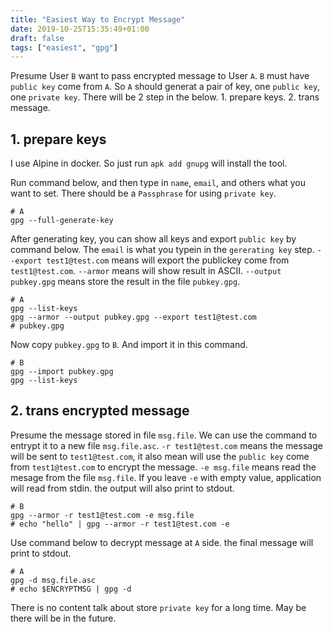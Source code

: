 ```yaml
---
title: "Easiest Way to Encrypt Message"
date: 2019-10-25T15:35:49+01:00
draft: false
tags: ["easiest", "gpg"]
---
```


Presume User `B` want to pass encrypted message to User `A`.
`B` must have `public key` come from `A`.
So `A` should generat a pair of key, one `public key`, one `private key`.
There will be 2 step in the below. 1. prepare keys. 2. trans message.

## 1. prepare keys

I use Alpine in docker. So just run `apk add gnupg` will install the tool.


Run command below, and then type in `name`, `email`, and others what you want to set.
There should be a `Passphrase` for using `private key`.

```shell
# A
gpg --full-generate-key
```

After generating key, you can show all keys and export `public key` by command below.
The `email` is what you typein in the `gererating key` step.
`--export test1@test.com` means will export the publickey come from `test1@test.com`.
`--armor` means will show result in ASCII.
`--output pubkey.gpg` means store the result in the file `pubkey.gpg`.

```shell
# A
gpg --list-keys
gpg --armor --output pubkey.gpg --export test1@test.com
# pubkey.gpg
```

Now copy `pubkey.gpg` to `B`. And import it in this command.

```shell
# B
gpg --import pubkey.gpg
gpg --list-keys
```

## 2. trans encrypted message

Presume the message stored in file `msg.file`.
We can use the command to entrypt it to a new file `msg.file.asc`.
`-r test1@test.com` means the message will be sent to `test1@test.com`,
it also mean will use the `public key` come from `test1@test.com` to encrypt the message.
`-e msg.file` means read the mesage from the file `msg.file`. If you leave `-e` with empty value, application will read from stdin. the output will also print to stdout.

```shell
# B
gpg --armor -r test1@test.com -e msg.file
# echo "hello" | gpg --armor -r test1@test.com -e
```

Use command below to decrypt message at `A` side. the final message will print to stdout.

```shell
# A
gpg -d msg.file.asc
# echo $ENCRYPTMSG | gpg -d
```

There is no content talk about store `private key` for a long time. May be there will be in the future.
